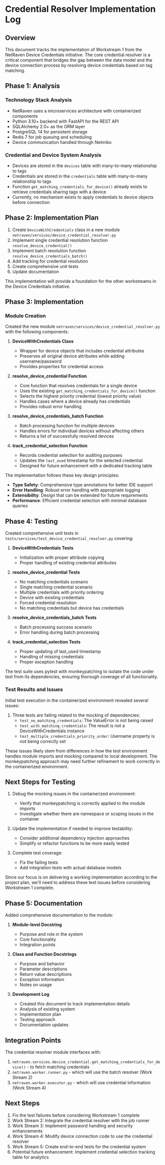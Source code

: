 # Credential Resolver Implementation Log

## Overview

This document tracks the implementation of Workstream 1 from the NetRaven Device Credentials initiative. The core credential resolver is a critical component that bridges the gap between the data model and the device connection process by resolving device credentials based on tag matching.

## Phase 1: Analysis

### Technology Stack Analysis
- NetRaven uses a microservices architecture with containerized components
- Python 3.10+ backend with FastAPI for the REST API
- SQLAlchemy 2.0+ as the ORM layer
- PostgreSQL 14 for persistent storage
- Redis 7 for job queuing and scheduling
- Device communication handled through Netmiko

### Credential and Device System Analysis
- Devices are stored in the `devices` table with many-to-many relationship to tags
- Credentials are stored in the `credentials` table with many-to-many relationship to tags
- Function `get_matching_credentials_for_device()` already exists to retrieve credentials sharing tags with a device
- Currently, no mechanism exists to apply credentials to device objects before connection

## Phase 2: Implementation Plan

1. Create `DeviceWithCredentials` class in a new module `netraven/services/device_credential_resolver.py`
2. Implement single credential resolution function `resolve_device_credential()`
3. Implement batch resolution function `resolve_device_credentials_batch()`
4. Add tracking for credential resolution
5. Create comprehensive unit tests
6. Update documentation

This implementation will provide a foundation for the other workstreams in the Device Credentials initiative.

## Phase 3: Implementation

### Module Creation

Created the new module `netraven/services/device_credential_resolver.py` with the following components:

1. **DeviceWithCredentials Class**
   - Wrapper for device objects that includes credential attributes
   - Preserves all original device attributes while adding username/password
   - Provides properties for credential access

2. **resolve_device_credential Function**
   - Core function that resolves credentials for a single device
   - Uses the existing `get_matching_credentials_for_device()` function
   - Selects the highest priority credential (lowest priority value)
   - Handles cases where a device already has credentials
   - Provides robust error handling

3. **resolve_device_credentials_batch Function**
   - Batch processing function for multiple devices
   - Handles errors for individual devices without affecting others
   - Returns a list of successfully resolved devices

4. **track_credential_selection Function**
   - Records credential selection for auditing purposes
   - Updates the `last_used` timestamp for the selected credential
   - Designed for future enhancement with a dedicated tracking table

The implementation follows these key design principles:
- **Type Safety**: Comprehensive type annotations for better IDE support
- **Error Handling**: Robust error handling with appropriate logging
- **Extensibility**: Design that can be extended for future requirements
- **Performance**: Efficient credential selection with minimal database queries

## Phase 4: Testing

Created comprehensive unit tests in `tests/services/test_device_credential_resolver.py` covering:

1. **DeviceWithCredentials Tests**
   - Initialization with proper attribute copying
   - Proper handling of existing credential attributes

2. **resolve_device_credential Tests**
   - No matching credentials scenario
   - Single matching credential scenario
   - Multiple credentials with priority ordering
   - Device with existing credentials
   - Forced credential resolution
   - No matching credentials but device has credentials

3. **resolve_device_credentials_batch Tests**
   - Batch processing success scenario
   - Error handling during batch processing

4. **track_credential_selection Tests**
   - Proper updating of last_used timestamp
   - Handling of missing credentials
   - Proper exception handling

The test suite uses pytest with monkeypatching to isolate the code under test from its dependencies, ensuring thorough coverage of all functionality.

### Test Results and Issues

Initial test execution in the containerized environment revealed several issues:

1. Three tests are failing related to the mocking of dependencies:
   - `test_no_matching_credentials`: The ValueError is not being raised
   - `test_with_matching_credentials`: The result is not a DeviceWithCredentials instance
   - `test_multiple_credentials_priority_order`: Username property is not being correctly set

These issues likely stem from differences in how the test environment handles module imports and mocking compared to local development. The monkeypatching approach may need further refinement to work correctly in the containerized environment.

## Next Steps for Testing

1. Debug the mocking issues in the containerized environment:
   - Verify that monkeypatching is correctly applied to the module imports
   - Investigate whether there are namespace or scoping issues in the container

2. Update the implementation if needed to improve testability:
   - Consider additional dependency injection approaches
   - Simplify or refactor functions to be more easily tested

3. Complete test coverage:
   - Fix the failing tests
   - Add integration tests with actual database models

Since our focus is on delivering a working implementation according to the project plan, we'll need to address these test issues before considering Workstream 1 complete.

## Phase 5: Documentation

Added comprehensive documentation to the module:

1. **Module-level Docstring**
   - Purpose and role in the system
   - Core functionality
   - Integration points

2. **Class and Function Docstrings**
   - Purpose and behavior
   - Parameter descriptions
   - Return value descriptions
   - Exception information
   - Notes on usage

3. **Development Log**
   - Created this document to track implementation details
   - Analysis of existing system
   - Implementation plan
   - Testing approach
   - Documentation updates

## Integration Points

The credential resolver module interfaces with:
1. `netraven.services.device_credential.get_matching_credentials_for_device()` - to fetch matching credentials
2. `netraven.worker.runner.py` - which will use the batch resolver (Work Stream 2)
3. `netraven.worker.executor.py` - which will use credential information (Work Stream 4)

## Next Steps

1. Fix the test failures before considering Workstream 1 complete
2. Work Stream 2: Integrate the credential resolver with the job runner
3. Work Stream 3: Implement password handling and security enhancements
4. Work Stream 4: Modify device connection code to use the credential resolver
5. Work Stream 5: Create end-to-end tests for the credential system
6. Potential future enhancement: Implement credential selection tracking table for analytics 